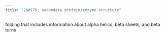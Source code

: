 ```yaml
---
title: "2&#176; secondary protein/enzyme structure"
---
```

folding that includes information about alpha helics, beta sheets, and beta turns

